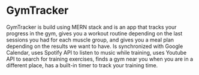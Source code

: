 # GymTracker
  GymTracker is build using MERN stack and is an app that tracks your progress in the gym, gives you a workout routine depending on the last sessions you had for each muscle group, and gives you a meal plan depending on the results we want to have.
  Is synchronized with Google  Calendar, uses Spotify API to listen to music while training, uses Youtube API to search for training exercises, finds a gym near you when you are in a different place, has a built-in timer to track your training time.
